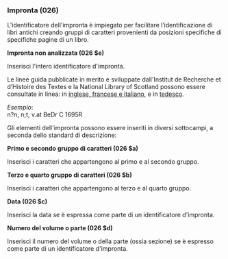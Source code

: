 ### Impronta (026)

L'identificatore dell'impronta è impiegato per facilitare l’identificazione di libri antichi creando gruppi di caratteri provenienti da posizioni specifiche di specifiche pagine di un libro.

**Impronta non analizzata  (026 $e)**

Inserisci l'intero identificatore d'impronta.

Le linee guida pubblicate in merito e sviluppate dall'Institut de Recherche et d’Histoire des Textes e la National Library of Scotland possono essere consultate in linea: in [inglese, francese e italiano](http://edit16.iccu.sbn.it/web_iccu/info/en/Impronta_notiziario.htm), e in [tedesco](https://katalogbeta.slub-dresden.de/id/0001617101/#detail).

_Esempio_:  
n?n, n;t, v.at BeDr C 1695R

Gli elementi dell'impronta possono essere inseriti in diversi sottocampi, a seconda dello standard di descrizione:

**Primo e secondo gruppo di caratteri  (026 $a)**

Inserisci i caratteri che appartengono al primo e al secondo gruppo.

**Terzo e quarto gruppo di caratteri  (026 $b)**

Inserisci i caratteri che appartengono al terzo e al quarto gruppo.

**Data (026 $c)**

Inserisci la data se è espressa come parte di un identificatore d'impronta.

**Numero del volume o parte  (026 $d)**

Inserisci il numero del volume o della parte (ossia sezione) se è espresso come parte di un identificatore d'impronta.
